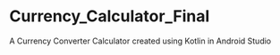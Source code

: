 # Currency_Calculator_Final
 A Currency Converter Calculator created using Kotlin in Android Studio
